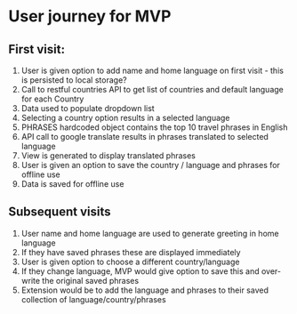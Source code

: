 # User journey for MVP

## First visit:
1. User is given option to add name and home language on first visit - this is persisted to local storage?
2. Call to restful countries API to get list of countries and default language for each Country
3. Data used to populate dropdown list  
4. Selecting a country option results in a selected language
5. PHRASES hardcoded object contains the top 10 travel phrases in English
6. API call to google translate results in phrases translated to selected language
7. View is generated to display translated phrases
8. User is given an option to save the country / language and phrases for offline use
9. Data is saved for offline use


## Subsequent visits
1. User name and home language are used to generate greeting in home language
2. If they have saved phrases these are displayed immediately
3. User is given option to choose a different country/language
4. If they change language, MVP would give option to save this and over-write the original saved phrases
5. Extension would be to add the language and phrases to their saved collection of language/country/phrases
